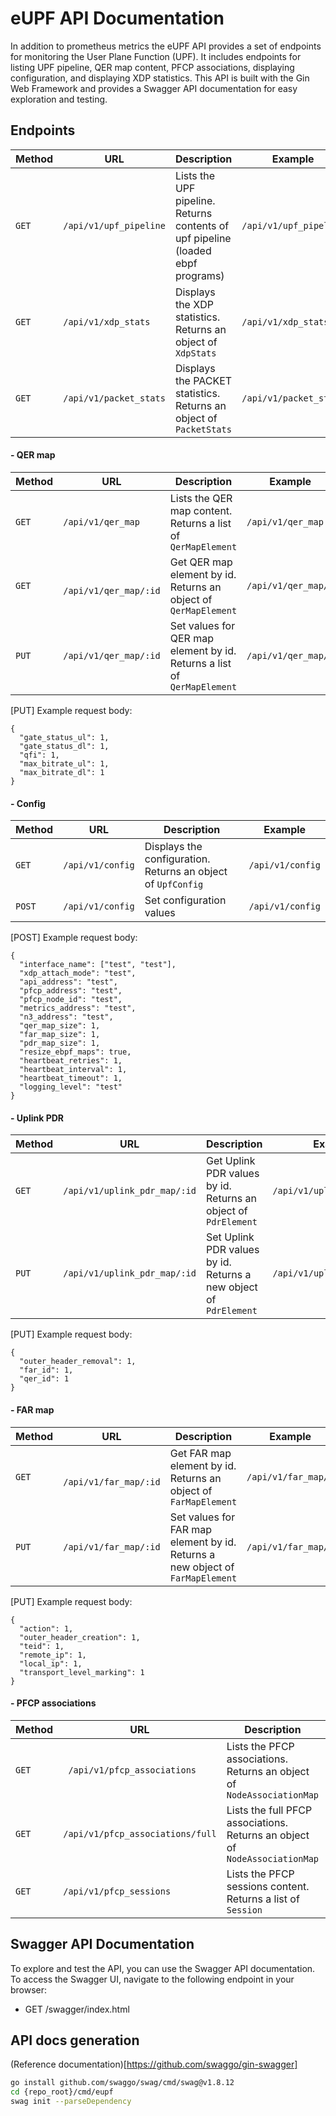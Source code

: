 # eUPF API Documentation

In addition to prometheus metrics the eUPF API provides a set of endpoints for monitoring the User Plane Function (UPF). It includes endpoints for listing UPF pipeline, QER map content, PFCP associations, displaying configuration, and displaying XDP statistics. This API is built with the Gin Web Framework and provides a Swagger API documentation for easy exploration and testing.

## Endpoints

| Method | URL                              | Description                                                                     | Example                          |
|--------|----------------------------------|---------------------------------------------------------------------------------|----------------------------------|
| `GET`  | `/api/v1/upf_pipeline`           | Lists the UPF pipeline. Returns contents of upf pipeline (loaded ebpf programs) | `/api/v1/upf_pipeline`           |
| `GET`  | `/api/v1/xdp_stats`              | Displays the XDP statistics. Returns an object of `XdpStats`                    | `/api/v1/xdp_stats`              |
| `GET`  | `/api/v1/packet_stats`           | Displays the PACKET statistics. Returns an object of `PacketStats`              | `/api/v1/packet_stats`           |


#### - QER map

| Method | URL                              | Description                                                                     | Example             |
|--------|----------------------------------|---------------------------------------------------------------------------------|---------------------|
| `GET`  | `/api/v1/qer_map`                | Lists the QER map content. Returns a list of `QerMapElement`                    | `/api/v1/qer_map`   |
| `GET`  | ` /api/v1/qer_map/:id`           | Get QER map element by id. Returns an object of `QerMapElement`                 | `/api/v1/qer_map/1` |
| `PUT`  | `/api/v1/qer_map/:id`            | Set values for QER map element by id. Returns a list of `QerMapElement`         | `/api/v1/qer_map/1` |

 [PUT] Example request body:

    {
      "gate_status_ul": 1,
      "gate_status_dl": 1,
      "qfi": 1,
      "max_bitrate_ul": 1,
      "max_bitrate_dl": 1
    }

#### - Config

| Method | URL                              | Description                                                                     | Example                |
|--------|----------------------------------|---------------------------------------------------------------------------------|------------------------|
| `GET`  | `/api/v1/config`                 | Displays the configuration. Returns an object of `UpfConfig`                    | `/api/v1/config`       |
| `POST` | `/api/v1/config`                 | Set configuration values                                                        | `/api/v1/config`       |

 [POST] Example request body:

    {
      "interface_name": ["test", "test"],
      "xdp_attach_mode": "test",
      "api_address": "test",
      "pfcp_address": "test",
      "pfcp_node_id": "test",
      "metrics_address": "test",
      "n3_address": "test",
      "qer_map_size": 1,
      "far_map_size": 1,
      "pdr_map_size": 1,
      "resize_ebpf_maps": true,
      "heartbeat_retries": 1,
      "heartbeat_interval": 1,
      "heartbeat_timeout": 1,
      "logging_level": "test"
    }

#### - Uplink PDR

| Method | URL                              | Description                                                                     | Example                    |
|--------|----------------------------------|---------------------------------------------------------------------------------|----------------------------|
| `GET`  | `/api/v1/uplink_pdr_map/:id`     | Get Uplink PDR values by id. Returns an object of `PdrElement`                  | `/api/v1/uplink_pdr_map/1` |              
| `PUT`  | `/api/v1/uplink_pdr_map/:id`     | Set Uplink PDR values by id. Returns a new object of `PdrElement`               | `/api/v1/uplink_pdr_map/1` |

 [PUT] Example request body:

    {
      "outer_header_removal": 1,
      "far_id": 1,
      "qer_id": 1
    }

#### - FAR map

| Method | URL                              | Description                                                                     | Example             |
|--------|----------------------------------|---------------------------------------------------------------------------------|---------------------|
| `GET`  | ` /api/v1/far_map/:id`           | Get FAR map element by id. Returns an object of `FarMapElement`                 | `/api/v1/far_map/1` |
| `PUT`  | `/api/v1/far_map/:id`            | Set values for FAR map element by id. Returns a new object of `FarMapElement`   | `/api/v1/far_map/1` |

 [PUT] Example request body:

    {
      "action": 1,
      "outer_header_creation": 1,
      "teid": 1,
      "remote_ip": 1,
      "local_ip": 1,
      "transport_level_marking": 1
    }


#### - PFCP associations

| Method | URL                              | Description                                                                     | Example                          |
|--------|----------------------------------|---------------------------------------------------------------------------------|----------------------------------|
| `GET`  | ` /api/v1/pfcp_associations`     | Lists the PFCP associations. Returns an object of `NodeAssociationMap`          | `/api/v1/pfcp_associations`      |
| `GET`  | `/api/v1/pfcp_associations/full` | Lists the full PFCP associations. Returns an object of `NodeAssociationMap`     | `/api/v1/pfcp_associations/full` |
| `GET`  | `/api/v1/pfcp_sessions`          | Lists the PFCP sessions content. Returns a list of `Session`                    | `/api/v1/pfcp_sessions`          |

## Swagger API Documentation

To explore and test the API, you can use the Swagger API documentation. To access the Swagger UI, navigate to the following endpoint in your browser:

- GET /swagger/index.html

## API docs generation 
(Reference documentation)[https://github.com/swaggo/gin-swagger]
```bash
go install github.com/swaggo/swag/cmd/swag@v1.8.12
cd {repo_root}/cmd/eupf
swag init --parseDependency
```